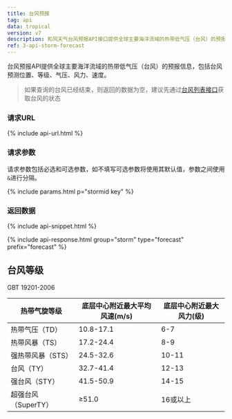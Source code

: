 ```yaml
---
title: 台风预报
tag: api
data: tropical
version: v7
description: 和风天气台风预报API接口提供全球主要海洋流域的热带低气压（台风）的预报信息，包括台风预测位置、等级、气压、风力、速度。
ref: 3-api-storm-forecast
---
```


台风预报API提供全球主要海洋流域的热带低气压（台风）的预报信息，包括台风预测位置、等级、气压、风力、速度。

> 如果查询的台风已经结束，则返回的数据为空，建议先通过[台风列表接口](/docs/api/tropical/storm-list/)获取台风的状态

### 请求URL

{% include api-url.html %}

### 请求参数

请求参数包括必选和可选参数，如不填写可选参数将使用其默认值，参数之间使用`&`进行分隔。

{% include params.html p="stormid key" %}

### 返回数据

{% include api-snippet.html %}

{% include api-response.html group="storm" type="forecast" prefix="forecast"  %}


## 台风等级

GBT 19201-2006

| 热带气旋等级        | 底层中心附近最大平均风速(m/s) | 底层中心附近最大风力(级) |
| ------------------- | ----------------------------- | ------------------------ |
| 热带气压（TD）      | 10.8-17.1                     | 6-7                      |
| 热带风暴（TS）      | 17.2-24.4                     | 8-9                      |
| 强热带风暴（STS）   | 24.5-32.6                     | 10-11                    |
| 台风（TY）          | 32.7-41.4                     | 12-13                    |
| 强台风（STY）       | 41.5-50.9                     | 14-15                    |
| 超强台风（SuperTY） | ≥51.0                         | 16或以上                 |
